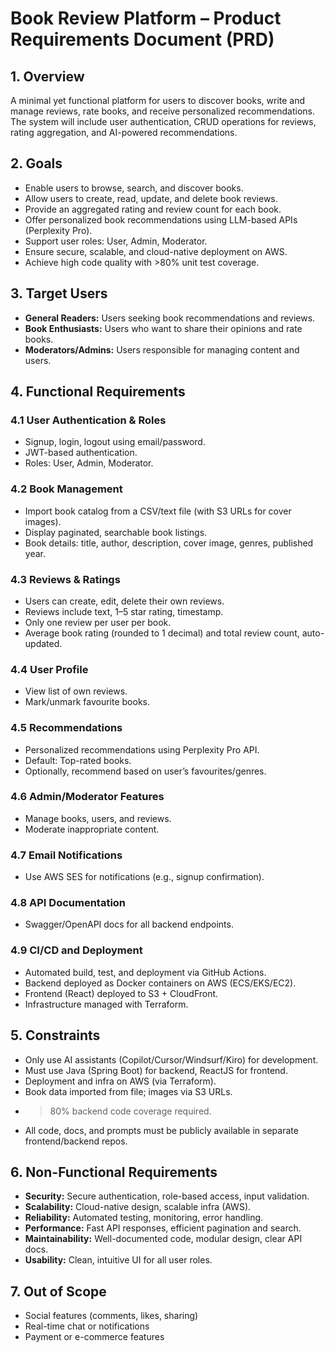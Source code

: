 # Book Review Platform – Product Requirements Document (PRD)

## 1. Overview
A minimal yet functional platform for users to discover books, write and manage reviews, rate books, and receive personalized recommendations. The system will include user authentication, CRUD operations for reviews, rating aggregation, and AI-powered recommendations.

## 2. Goals
- Enable users to browse, search, and discover books.
- Allow users to create, read, update, and delete book reviews.
- Provide an aggregated rating and review count for each book.
- Offer personalized book recommendations using LLM-based APIs (Perplexity Pro).
- Support user roles: User, Admin, Moderator.
- Ensure secure, scalable, and cloud-native deployment on AWS.
- Achieve high code quality with >80% unit test coverage.

## 3. Target Users
- **General Readers:** Users seeking book recommendations and reviews.
- **Book Enthusiasts:** Users who want to share their opinions and rate books.
- **Moderators/Admins:** Users responsible for managing content and users.

## 4. Functional Requirements
### 4.1 User Authentication & Roles
- Signup, login, logout using email/password.
- JWT-based authentication.
- Roles: User, Admin, Moderator.

### 4.2 Book Management
- Import book catalog from a CSV/text file (with S3 URLs for cover images).
- Display paginated, searchable book listings.
- Book details: title, author, description, cover image, genres, published year.

### 4.3 Reviews & Ratings
- Users can create, edit, delete their own reviews.
- Reviews include text, 1–5 star rating, timestamp.
- Only one review per user per book.
- Average book rating (rounded to 1 decimal) and total review count, auto-updated.

### 4.4 User Profile
- View list of own reviews.
- Mark/unmark favourite books.

### 4.5 Recommendations
- Personalized recommendations using Perplexity Pro API.
- Default: Top-rated books.
- Optionally, recommend based on user’s favourites/genres.

### 4.6 Admin/Moderator Features
- Manage books, users, and reviews.
- Moderate inappropriate content.

### 4.7 Email Notifications
- Use AWS SES for notifications (e.g., signup confirmation).

### 4.8 API Documentation
- Swagger/OpenAPI docs for all backend endpoints.

### 4.9 CI/CD and Deployment
- Automated build, test, and deployment via GitHub Actions.
- Backend deployed as Docker containers on AWS (ECS/EKS/EC2).
- Frontend (React) deployed to S3 + CloudFront.
- Infrastructure managed with Terraform.

## 5. Constraints
- Only use AI assistants (Copilot/Cursor/Windsurf/Kiro) for development.
- Must use Java (Spring Boot) for backend, ReactJS for frontend.
- Deployment and infra on AWS (via Terraform).
- Book data imported from file; images via S3 URLs.
- >80% backend code coverage required.
- All code, docs, and prompts must be publicly available in separate frontend/backend repos.

## 6. Non-Functional Requirements
- **Security:** Secure authentication, role-based access, input validation.
- **Scalability:** Cloud-native design, scalable infra (AWS).
- **Reliability:** Automated testing, monitoring, error handling.
- **Performance:** Fast API responses, efficient pagination and search.
- **Maintainability:** Well-documented code, modular design, clear API docs.
- **Usability:** Clean, intuitive UI for all user roles.

## 7. Out of Scope
- Social features (comments, likes, sharing)
- Real-time chat or notifications
- Payment or e-commerce features
